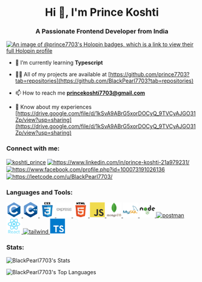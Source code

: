 <h1 align="center">Hi 👋, I'm Prince Koshti</h1>
<h3 align="center">A Passionate Frontend Developer from India</h3>


[![An image of @prince7703's Holopin badges, which is a link to view their full Holopin profile](https://holopin.me/prince7703)](https://holopin.io/@prince7703)

- 🌱 I’m currently learning **Typescript**

- 👨‍💻 All of my projects are available at [https://github.com/prince7703?tab=repositories](https://github.com/BlackPearl7703?tab=repositories)

- 📫 How to reach me **princekoshti7703@gmail.com**

- 📄 Know about my experiences [https://drive.google.com/file/d/1kSvA9ABrG5xorDOCyQ_9TVCyAJGO31Zp/view?usp=sharing](https://drive.google.com/file/d/1kSvA9ABrG5xorDOCyQ_9TVCyAJGO31Zp/view?usp=sharing)


<!--- ⚡ Fun fact **I’m an extrovert with an introverted side.** -->

<h3 align="left">Connect with me:</h3>
<p align="left">
<a href="https://twitter.com/koshti_prince" target="blank"><img align="center" src="https://raw.githubusercontent.com/rahuldkjain/github-profile-readme-generator/master/src/images/icons/Social/twitter.svg" alt="koshti_prince" height="30" width="40" /></a>
<a href="https://linkedin.com/in/prince-koshti-21a979231/" target="blank"><img align="center" src="https://raw.githubusercontent.com/rahuldkjain/github-profile-readme-generator/master/src/images/icons/Social/linked-in-alt.svg" alt="https://www.linkedin.com/in/prince-koshti-21a979231/" height="30" width="40" /></a>
<a href="https://fb.com/profile.php?id=100073191026136" target="blank"><img align="center" src="https://raw.githubusercontent.com/rahuldkjain/github-profile-readme-generator/master/src/images/icons/Social/facebook.svg" alt="https://www.facebook.com/profile.php?id=100073191026136" height="30" width="40" /></a>
<a href="https://leetcode.com/u/koshti07/" target="blank"><img align="center" src="https://raw.githubusercontent.com/rahuldkjain/github-profile-readme-generator/master/src/images/icons/Social/leet-code.svg" alt="https://leetcode.com/u/BlackPearl7703/" height="30" width="40" /></a>
</p>

<h3 align="left">Languages and Tools:</h3>
<p align="left"> <a href="https://www.cprogramming.com/" target="_blank" rel="noreferrer"> <img src="https://raw.githubusercontent.com/devicons/devicon/master/icons/c/c-original.svg" alt="c" width="40" height="40"/> </a> <a href="https://www.w3schools.com/cpp/" target="_blank" rel="noreferrer"> <img src="https://raw.githubusercontent.com/devicons/devicon/master/icons/cplusplus/cplusplus-original.svg" alt="cplusplus" width="40" height="40"/> </a> <a href="https://www.w3schools.com/css/" target="_blank" rel="noreferrer"> <img src="https://raw.githubusercontent.com/devicons/devicon/master/icons/css3/css3-original-wordmark.svg" alt="css3" width="40" height="40"/> </a> <a href="https://expressjs.com" target="_blank" rel="noreferrer"> <img src="https://raw.githubusercontent.com/devicons/devicon/master/icons/express/express-original-wordmark.svg" alt="express" width="40" height="40"/> </a> <a href="https://www.w3.org/html/" target="_blank" rel="noreferrer"> <img src="https://raw.githubusercontent.com/devicons/devicon/master/icons/html5/html5-original-wordmark.svg" alt="html5" width="40" height="40"/> </a> <a href="https://developer.mozilla.org/en-US/docs/Web/JavaScript" target="_blank" rel="noreferrer"> <img src="https://raw.githubusercontent.com/devicons/devicon/master/icons/javascript/javascript-original.svg" alt="javascript" width="40" height="40"/> </a> <a href="https://www.mongodb.com/" target="_blank" rel="noreferrer"> <img src="https://raw.githubusercontent.com/devicons/devicon/master/icons/mongodb/mongodb-original-wordmark.svg" alt="mongodb" width="40" height="40"/> </a> <a href="https://www.mysql.com/" target="_blank" rel="noreferrer"> <img src="https://raw.githubusercontent.com/devicons/devicon/master/icons/mysql/mysql-original-wordmark.svg" alt="mysql" width="40" height="40"/> </a> <a href="https://nodejs.org" target="_blank" rel="noreferrer"> <img src="https://raw.githubusercontent.com/devicons/devicon/master/icons/nodejs/nodejs-original-wordmark.svg" alt="nodejs" width="40" height="40"/> </a> <a href="https://postman.com" target="_blank" rel="noreferrer"> <img src="https://www.vectorlogo.zone/logos/getpostman/getpostman-icon.svg" alt="postman" width="40" height="40"/> </a> <a href="https://reactjs.org/" target="_blank" rel="noreferrer"> <img src="https://raw.githubusercontent.com/devicons/devicon/master/icons/react/react-original-wordmark.svg" alt="react" width="40" height="40"/> </a> <a href="https://tailwindcss.com/" target="_blank" rel="noreferrer"> <img src="https://www.vectorlogo.zone/logos/tailwindcss/tailwindcss-icon.svg" alt="tailwind" width="40" height="40"/> </a> <a href="https://www.typescriptlang.org/" target="_blank" rel="noreferrer"> <img src="https://raw.githubusercontent.com/devicons/devicon/master/icons/typescript/typescript-original.svg" alt="typescript" width="40" height="40"/> </a> </p>
<h3 align="left">Stats:</h3>

![BlackPearl7703's Stats](https://github-readme-stats.vercel.app/api?username=BlackPearl7703&theme=dark&show_icons=true&hide_border=false&count_private=true)

![BlackPearl7703's Top Languages](https://github-readme-stats.vercel.app/api/top-langs/?username=BlackPearl7703&theme=dark&show_icons=true&hide_border=false&layout=compact)
